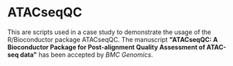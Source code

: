 # ATACseqQC
This are scripts used in a case study to demonstrate the usage of the R/Bioconductor package ATACseqQC. The manuscript **"ATACseqQC: A Bioconductor Package for Post-alignment Quality Assessment of ATAC-seq data"** has been accepted by *BMC Genomics*.
